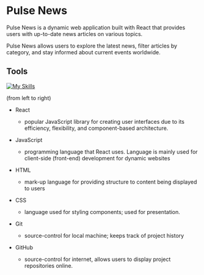 # Pulse News


<p>Pulse News is a dynamic web application built with React that provides users with up-to-date news articles on various topics.</p>
<p>Pulse News allows users to explore the latest news, filter articles by category, and stay informed about current events worldwide.</p>

## Tools

[![My Skills](https://skillicons.dev/icons?i=react,js,html,css,git,github)](https://skillicons.dev)

(from left to right)

* React
    * popular JavaScript library for creating user interfaces due to its efficiency, flexibility, and component-based architecture.

* JavaScript
    * programming language that React uses. Language is mainly used for client-side (front-end) development for dynamic websites

* HTML
    * mark-up language for providing structure to content being displayed to users

* CSS
    * language used for styling components; used for presentation.

* Git
    * source-control for local machine; keeps track of project history

* GitHub
    * source-control for internet, allows users to display project repositories online.